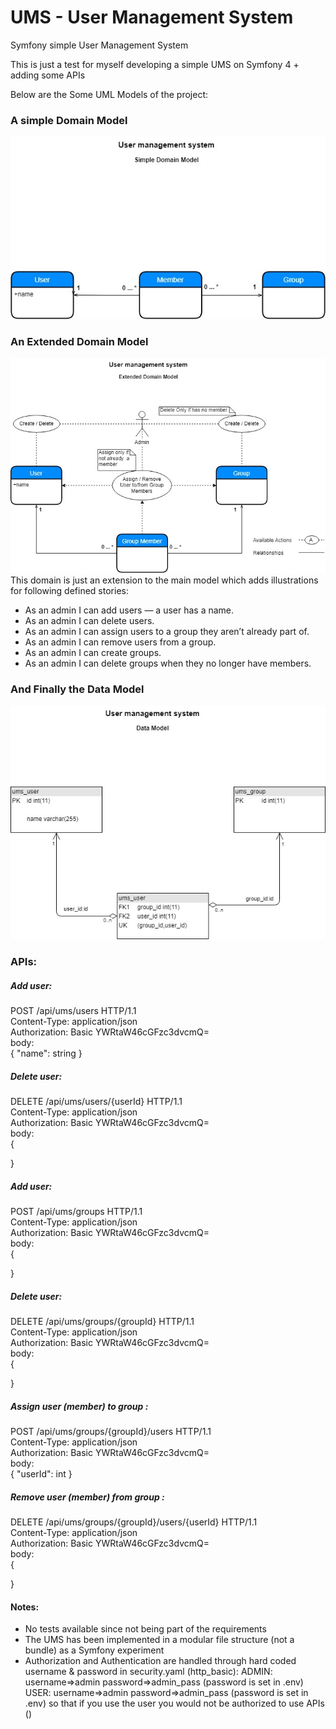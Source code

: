 # UMS - User Management System
Symfony simple User Management System

This is just a test for myself developing a simple UMS on Symfony 4 + adding some APIs

Below are the Some UML Models of the project:

### A simple Domain Model

![Screenshot](./images/Simple%20Domain%20Model.jpg)

### An Extended Domain Model

![Screenshot](./images/Extended%20Domain%20Model.jpg)
This domain is just an extension to the main model which adds illustrations for following defined stories:
- As an admin I can add users — a user has a name.
- As an admin I can delete users.
- As an admin I can assign users to a group they aren’t already part of.
- As an admin I can remove users from a group.
- As an admin I can create groups.
- As an admin I can delete groups when they no longer have members.

### And Finally the Data Model

![Screenshot](./images/Data%20Model.jpg)


### APIs:
##### Add user:
POST /api/ums/users HTTP/1.1  
Content-Type: application/json  
Authorization: Basic YWRtaW46cGFzc3dvcmQ=  
body:  
{
  "name": string
}
##### Delete user:
DELETE /api/ums/users/{userId} HTTP/1.1  
Content-Type: application/json  
Authorization: Basic YWRtaW46cGFzc3dvcmQ=  
body:  
{
  
}
##### Add user:
POST /api/ums/groups HTTP/1.1  
Content-Type: application/json  
Authorization: Basic YWRtaW46cGFzc3dvcmQ=  
body:  
{
  
}
##### Delete user:
DELETE /api/ums/groups/{groupId} HTTP/1.1  
Content-Type: application/json  
Authorization: Basic YWRtaW46cGFzc3dvcmQ=  
body:  
{
  
}
##### Assign user (member) to group :
POST /api/ums/groups/{groupId}/users HTTP/1.1  
Content-Type: application/json  
Authorization: Basic YWRtaW46cGFzc3dvcmQ=  
body:  
{
  "userId": int
}
##### Remove user (member) from group :
DELETE /api/ums/groups/{groupId}/users/{userId} HTTP/1.1  
Content-Type: application/json  
Authorization: Basic YWRtaW46cGFzc3dvcmQ=  
body:  
{
  
}
#### Notes:
- No tests available since not being part of the requirements
- The UMS has been implemented in a modular file structure (not a bundle) as a Symfony experiment
- Authorization and Authentication are handled through hard coded username & password in security.yaml (http_basic):
ADMIN: username=>admin password=>admin_pass (password is set in .env)
USER: username=>admin password=>admin_pass (password is set in .env)
so that if you use the user you would not be authorized to use APIs ()

